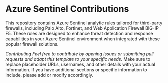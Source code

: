 # Azure Sentinel Contributions

This repository contains Azure Sentinel analytic rules tailored for third-party firewalls, including Palo Alto, Fortinet, and Web Application Firewall BIG-IP F5. These rules are designed to enhance threat detection and response capabilities in your Azure Sentinel environment when integrated with these popular firewall solutions.

_Contributing Feel free to contribute by opening issues or submitting pull requests and adapt this template to your specific needs._ Make sure to replace placeholder URLs, usernames, and other details with your actual information. If you have additional sections or specific information to include, please add or modify accordingly.
